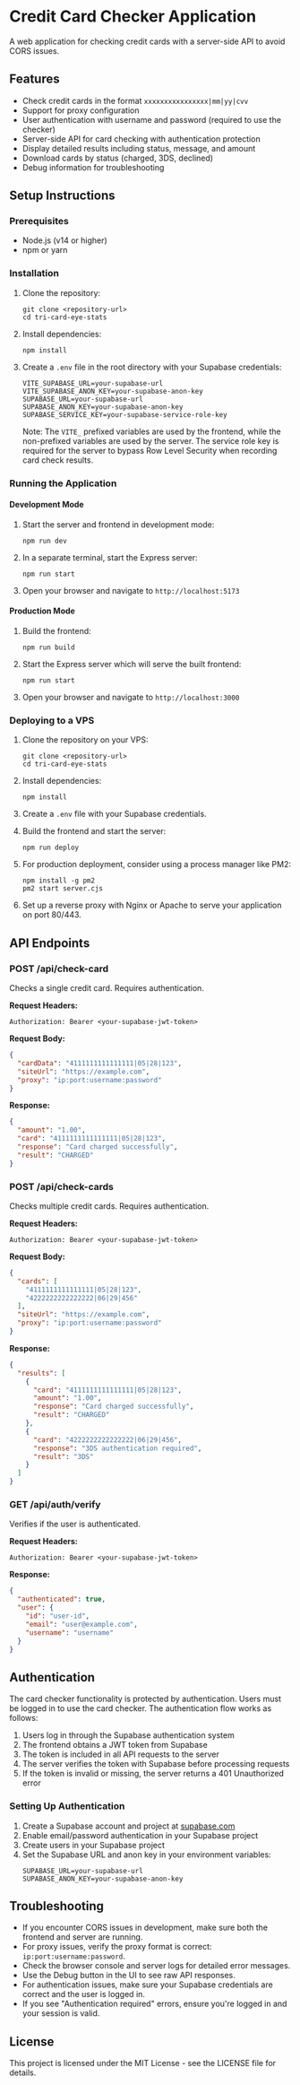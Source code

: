# Credit Card Checker Application

A web application for checking credit cards with a server-side API to avoid CORS issues.

## Features

- Check credit cards in the format `xxxxxxxxxxxxxxxx|mm|yy|cvv`
- Support for proxy configuration
- User authentication with username and password (required to use the checker)
- Server-side API for card checking with authentication protection
- Display detailed results including status, message, and amount
- Download cards by status (charged, 3DS, declined)
- Debug information for troubleshooting

## Setup Instructions

### Prerequisites

- Node.js (v14 or higher)
- npm or yarn

### Installation

1. Clone the repository:
   ```
   git clone <repository-url>
   cd tri-card-eye-stats
   ```

2. Install dependencies:
   ```
   npm install
   ```

3. Create a `.env` file in the root directory with your Supabase credentials:
   ```
   VITE_SUPABASE_URL=your-supabase-url
   VITE_SUPABASE_ANON_KEY=your-supabase-anon-key
   SUPABASE_URL=your-supabase-url
   SUPABASE_ANON_KEY=your-supabase-anon-key
   SUPABASE_SERVICE_KEY=your-supabase-service-role-key
   ```

   Note: The `VITE_` prefixed variables are used by the frontend, while the non-prefixed variables are used by the server. The service role key is required for the server to bypass Row Level Security when recording card check results.

### Running the Application

#### Development Mode

1. Start the server and frontend in development mode:
   ```
   npm run dev
   ```

2. In a separate terminal, start the Express server:
   ```
   npm run start
   ```

3. Open your browser and navigate to `http://localhost:5173`

#### Production Mode

1. Build the frontend:
   ```
   npm run build
   ```

2. Start the Express server which will serve the built frontend:
   ```
   npm run start
   ```

3. Open your browser and navigate to `http://localhost:3000`

### Deploying to a VPS

1. Clone the repository on your VPS:
   ```
   git clone <repository-url>
   cd tri-card-eye-stats
   ```

2. Install dependencies:
   ```
   npm install
   ```

3. Create a `.env` file with your Supabase credentials.

4. Build the frontend and start the server:
   ```
   npm run deploy
   ```

5. For production deployment, consider using a process manager like PM2:
   ```
   npm install -g pm2
   pm2 start server.cjs
   ```

6. Set up a reverse proxy with Nginx or Apache to serve your application on port 80/443.

## API Endpoints

### POST /api/check-card

Checks a single credit card. Requires authentication.

**Request Headers:**
```
Authorization: Bearer <your-supabase-jwt-token>
```

**Request Body:**
```json
{
  "cardData": "4111111111111111|05|28|123",
  "siteUrl": "https://example.com",
  "proxy": "ip:port:username:password"
}
```

**Response:**
```json
{
  "amount": "1.00",
  "card": "4111111111111111|05|28|123",
  "response": "Card charged successfully",
  "result": "CHARGED"
}
```

### POST /api/check-cards

Checks multiple credit cards. Requires authentication.

**Request Headers:**
```
Authorization: Bearer <your-supabase-jwt-token>
```

**Request Body:**
```json
{
  "cards": [
    "4111111111111111|05|28|123",
    "4222222222222222|06|29|456"
  ],
  "siteUrl": "https://example.com",
  "proxy": "ip:port:username:password"
}
```

**Response:**
```json
{
  "results": [
    {
      "card": "4111111111111111|05|28|123",
      "amount": "1.00",
      "response": "Card charged successfully",
      "result": "CHARGED"
    },
    {
      "card": "4222222222222222|06|29|456",
      "response": "3DS authentication required",
      "result": "3DS"
    }
  ]
}
```

### GET /api/auth/verify

Verifies if the user is authenticated.

**Request Headers:**
```
Authorization: Bearer <your-supabase-jwt-token>
```

**Response:**
```json
{
  "authenticated": true,
  "user": {
    "id": "user-id",
    "email": "user@example.com",
    "username": "username"
  }
}
```

## Authentication

The card checker functionality is protected by authentication. Users must be logged in to use the card checker. The authentication flow works as follows:

1. Users log in through the Supabase authentication system
2. The frontend obtains a JWT token from Supabase
3. The token is included in all API requests to the server
4. The server verifies the token with Supabase before processing requests
5. If the token is invalid or missing, the server returns a 401 Unauthorized error

### Setting Up Authentication

1. Create a Supabase account and project at [supabase.com](https://supabase.com)
2. Enable email/password authentication in your Supabase project
3. Create users in your Supabase project
4. Set the Supabase URL and anon key in your environment variables:
   ```
   SUPABASE_URL=your-supabase-url
   SUPABASE_ANON_KEY=your-supabase-anon-key
   ```

## Troubleshooting

- If you encounter CORS issues in development, make sure both the frontend and server are running.
- For proxy issues, verify the proxy format is correct: `ip:port:username:password`.
- Check the browser console and server logs for detailed error messages.
- Use the Debug button in the UI to see raw API responses.
- For authentication issues, make sure your Supabase credentials are correct and the user is logged in.
- If you see "Authentication required" errors, ensure you're logged in and your session is valid.

## License

This project is licensed under the MIT License - see the LICENSE file for details.
